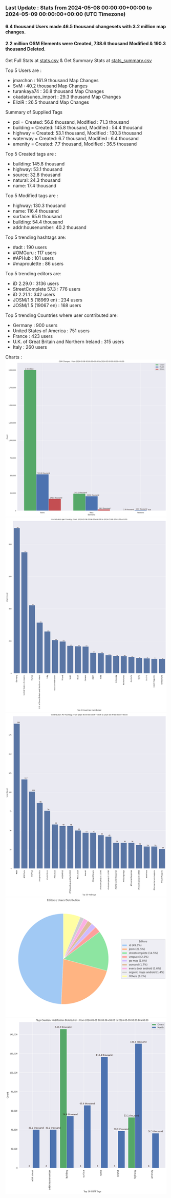 ### Last Update : Stats from 2024-05-08 00:00:00+00:00 to 2024-05-09 00:00:00+00:00 (UTC Timezone)

#### 6.4 thousand Users made 46.5 thousand changesets with 3.2 million map changes.
#### 2.2 million OSM Elements were Created, 738.6 thousand Modified & 190.3 thousand Deleted.
Get Full Stats at [stats.csv](/stats/Global/Daily/stats.csv)
 & Get Summary Stats at [stats_summary.csv](/stats/Global/Daily/stats_summary.csv)

Top 5 Users are : 
- jmarchon : 161.9 thousand Map Changes
- SvM : 40.2 thousand Map Changes
- turankaya74 : 30.8 thousand Map Changes
- okadatsuneo_import : 29.3 thousand Map Changes
- EliziR : 26.5 thousand Map Changes

Summary of Supplied Tags
- poi = Created: 56.8 thousand, Modified : 71.3 thousand
- building = Created: 145.8 thousand, Modified : 54.4 thousand
- highway = Created: 53.1 thousand, Modified : 130.3 thousand
- waterway = Created: 6.7 thousand, Modified : 6.4 thousand
- amenity = Created: 7.7 thousand, Modified : 36.5 thousand


Top 5 Created tags are :
- building: 145.8 thousand
- highway: 53.1 thousand
- source: 32.8 thousand
- natural: 24.3 thousand
- name: 17.4 thousand


Top 5 Modified tags are :
- highway: 130.3 thousand
- name: 116.4 thousand
- surface: 65.6 thousand
- building: 54.4 thousand
- addr:housenumber: 40.2 thousand


Top 5 trending hashtags are:
- #adt : 190 users
- #OMGuru : 117 users
- #APHub : 101 users
- #maproulette : 86 users


Top 5 trending editors are:
- iD 2.29.0 : 3136 users
- StreetComplete 57.3 : 776 users
- iD 2.21.1 : 342 users
- JOSM/1.5 (18969 en) : 234 users
- JOSM/1.5 (19067 en) : 168 users


Top 5 trending Countries where user contributed are:
- Germany : 900 users
- United States of America : 751 users
- France : 423 users
- U.K. of Great Britain and Northern Ireland : 315 users
- Italy : 260 users


 Charts : 
![Alt text](./stats_osm_changes.png) 
![Alt text](./stats_users_per_country.png) 
![Alt text](./stats_users_per_hashtag.png) 
![Alt text](./stats_editors_pie_chart.png) 
![Alt text](./stats_tags.png) 
